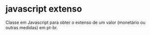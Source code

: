 # javascript extenso
 Classe em Javascript para obter o extenso de um valor (monetário ou outras medidas) em pt-br.
